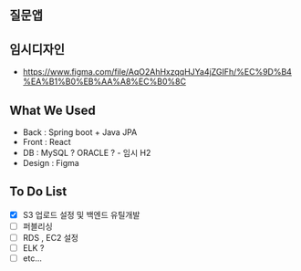 ## 질문앱

## 임시디자인
- https://www.figma.com/file/AqO2AhHxzqqHJYa4jZGIFh/%EC%9D%B4%EA%B1%B0%EB%AA%A8%EC%B0%8C

## What We Used
- Back : Spring boot + Java JPA
- Front : React
- DB : MySQL ? ORACLE ? - 임시 H2
- Design : Figma

## To Do List
- [x] S3 업로드 설정 및 백엔드 유틸개발  
- [ ] 퍼블리싱
- [ ] RDS , EC2 설정  
- [ ] ELK ?
- [ ] etc...
